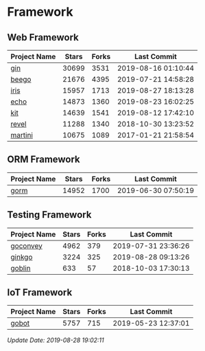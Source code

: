 # Framework

## Web Framework

| Project Name | Stars | Forks | Last Commit |
| ------------ | ----- | ----- | ----------- |
| [gin](https://github.com/gin-gonic/gin) | 30699 | 3531 | 2019-08-16 01:10:44 |
| [beego](https://github.com/astaxie/beego) | 21676 | 4395 | 2019-07-21 14:58:28 |
| [iris](https://github.com/kataras/iris) | 15957 | 1713 | 2019-08-27 18:13:28 |
| [echo](https://github.com/labstack/echo) | 14873 | 1360 | 2019-08-23 16:02:25 |
| [kit](https://github.com/go-kit/kit) | 14639 | 1541 | 2019-08-12 17:42:10 |
| [revel](https://github.com/revel/revel) | 11288 | 1340 | 2018-10-30 13:23:52 |
| [martini](https://github.com/go-martini/martini) | 10675 | 1089 | 2017-01-21 21:58:54 |

## ORM Framework

| Project Name | Stars | Forks | Last Commit |
| ------------ | ----- | ----- | ----------- |
| [gorm](https://github.com/jinzhu/gorm) | 14952 | 1700 | 2019-06-30 07:50:19 |

## Testing Framework

| Project Name | Stars | Forks | Last Commit |
| ------------ | ----- | ----- | ----------- |
| [goconvey](https://github.com/smartystreets/goconvey) | 4962 | 379 | 2019-07-31 23:36:26 |
| [ginkgo](https://github.com/onsi/ginkgo) | 3224 | 325 | 2019-08-28 09:13:26 |
| [goblin](https://github.com/franela/goblin) | 633 | 57 | 2018-10-03 17:30:13 |

## IoT Framework

| Project Name | Stars | Forks | Last Commit |
| ------------ | ----- | ----- | ----------- |
| [gobot](https://github.com/hybridgroup/gobot) | 5757 | 715 | 2019-05-23 12:37:01 |

*Update Date: 2019-08-28 19:02:11*